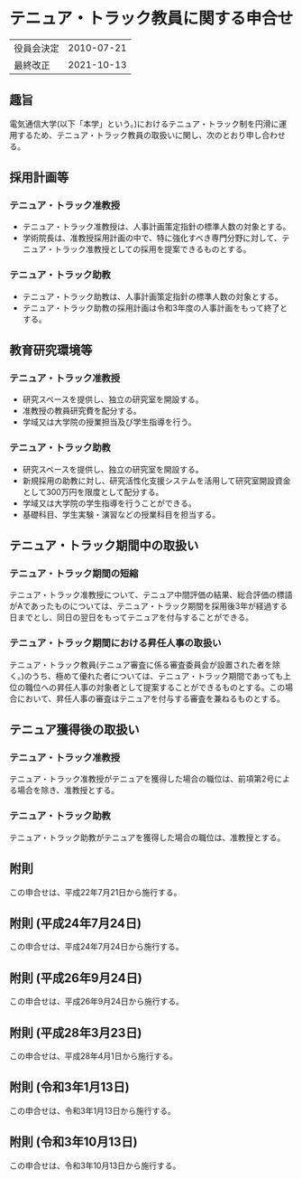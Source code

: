# テニュア・トラック教員に関する申合せ
|||
|-|-|
|役員会決定|2010-07-21|
|最終改正|2021-10-13|

## 趣旨
電気通信大学(以下「本学」という。)におけるテニュア・トラック制を円滑に運用するため、テニュア・トラック教員の取扱いに関し、次のとおり申し合わせる。

## 採用計画等

### テニュア・トラック准教授
- テニュア・トラック准教授は、人事計画策定指針の標準人数の対象とする。
- 学術院長は、准教授採用計画の中で、特に強化すべき専門分野に対して、テニュア・トラック准教授としての採用を提案できるものとする。

### テニュア・トラック助教
- テニュア・トラック助教は、人事計画策定指針の標準人数の対象とする。
- テニュア・トラック助教の採用計画は令和3年度の人事計画をもって終了とする。

## 教育研究環境等

### テニュア・トラック准教授
- 研究スペースを提供し、独立の研究室を開設する。
- 准教授の教員研究費を配分する。
- 学域又は大学院の授業担当及び学生指導を行う。

### テニュア・トラック助教
- 研究スペースを提供し、独立の研究室を開設する。
- 新規採用の助教に対し、研究活性化支援システムを活用して研究室開設資金として300万円を限度として配分する。
- 学域又は大学院の学生指導を行うことができる。
- 基礎科目、学生実験・演習などの授業科目を担当する。

## テニュア・トラック期間中の取扱い

### テニュア・トラック期間の短縮
テニュア・トラック准教授について、テニュア中間評価の結果、総合評価の標語がAであったものについては、テニュア・トラック期間を採用後3年が経過する日までとし、同日の翌日をもってテニュアを付与することができる。

### テニュア・トラック期間における昇任人事の取扱い
テニュア・トラック教員(テニュア審査に係る審査委員会が設置された者を除く。)のうち、極めて優れた者については、テニュア・トラック期間であっても上位の職位への昇任人事の対象者として提案することができるものとする。この場合において、昇任人事の審査はテニュアを付与する審査を兼ねるものとする。

## テニュア獲得後の取扱い

### テニュア・トラック准教授
テニュア・トラック准教授がテニュアを獲得した場合の職位は、前項第2号による場合を除き、准教授とする。

### テニュア・トラック助教
テニュア・トラック助教がテニュアを獲得した場合の職位は、准教授とする。

## 附則
この申合せは、平成22年7月21日から施行する。

## 附則 (平成24年7月24日)
この申合せは、平成24年7月24日から施行する。

## 附則 (平成26年9月24日)
この申合せは、平成26年9月24日から施行する。

## 附則 (平成28年3月23日)
この申合せは、平成28年4月1日から施行する。

## 附則 (令和3年1月13日)
この申合せは、令和3年1月13日から施行する。

## 附則 (令和3年10月13日)
この申合せは、令和3年10月13日から施行する。
